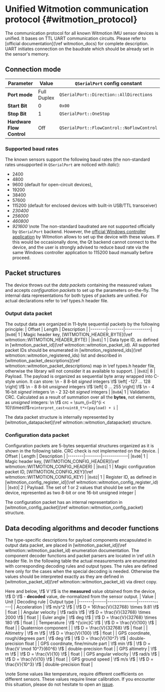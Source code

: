 # Unified Witmotion communication protocol {#witmotion_protocol}

The communication protocol for all known Witmotion IMU sensor devices is unified. It bases on TTL UART communication circuits. Please refer to [official documentation](\ref witmotion_docs) for complete description. UART initiates connection on the baudrate which should be already set in the sensor's memory. 

## Connection mode
| Parameter | Value | `QSerialPort` config constant |
|-----------|-------|-------------------------|
|**Port mode** | Full Duplex | `QSerialPort::Direction::AllDirections` |
|**Start Bit** | 0 | `0x00` |
|**Stop Bit**  | 1 | `QSerialPort::OneStop` |
|**Hardware Flow Control**| Off | `QSerialPort::FlowControl::NoFlowControl` |

### Supported baud rates
The known sensors support the following baud rates (the non-standard rates unsupported in `QSerialPort` are noticed with *italic*):
- 2400
- 4800
- 9600 (default for open-circuit devices),
- 19200
- 38400
- 57600
- 115200 (default for enclosed devices with built-in USB/TTL transceiver)
- *230400*
- *256000*
- *460800*
- *921600*
\note The non-standard baudrated are not supported officially by `QSerialPort` backend. However, the [official Windows controller application](https://github.com/ElettraSciComp/witmotion_IMU_ros/issues/20#issuecomment-1369174406) by Witmotion allows to set up the device with these values. If this would be occasionally done, the Qt backend cannot connect to the device, and the user is strongly advised to reduce baud rate via the same Windows controller application to 115200 baud manually before proceed.

## Packet structures
The device throws out the *data packets* containing the measured values and accepts *configuration packets* to set up the parameters on-the-fly. The internal data representations for both types of packets are unified. For actual declarations refer to \ref types.h header file.

### Output data packet
The output data are organized in 11-byte sequential packets by the following principle:
| Offset | Length | Description |
|--------|--------|-------------|
|`0x00`| 1 | Magic header key, [WITMOTION_HEADER_BYTE](\ref witmotion::WITMOTION_HEADER_BYTE) |
|`0x01`| 1 | Data type ID, as defined in [witmotion_packet_id](\ref witmotion::witmotion_packet_id). All supported packet IDs should be enumerated in [witmotion_registered_ids](\ref witmotion::witmotion_registered_ids) list and described in [witmotion_packet_descriptions](\ref witmotion::witmotion_packet_descriptions) map in \ref types.h header file, otherwise the library will not consider it as available to support. |
|`0x02`| 8 | Payload. The payload is organized as sequential byte array wrapped into C-style union. It can store: \n - 8 8-bit *signed* integers \f$ \left[ -127 ... 128 \right] \f$ \n - 8 8-bit *unsigned* integers \f$ \left[ 0 ... 255 \right] \f$ \n - 4 16-bit *signed* integers \n - 2 32-bit *signed* integers |
|`0x0A`| 1 | Validation CRC. Calculated as a result of summation over all the **bytes**, not elements, as *unsigned* integers: \n \f$ crc = \sum_{i=0}^{i < 10}\times\f$`reinterpret_cast<uint8_t*>(payload) + i` |

The data packet structure is internally represented by [witmotion_datapacket](\ref witmotion::witmotion_datapacket) structure.

### Configuration data packet
Configuration packets are 5-bytes sequential structures organized as it is shown in the following table. CRC check is not implemented on the device.
| Offset | Length | Description |
|--------|--------|-------------|
|`0x00`| 1 | Magic header key, [WITMOTION_CONFIG_HEADER](\ref witmotion::WITMOTION_CONFIG_HEADER) |
|`0x01`| 1 | Magic configuration packet ID, [WITMOTION_CONFIG_KEY](\ref witmotion::WITMOTION_CONFIG_KEY) |
|`0x02`| 1 | Register ID, as defined in [witmotion_config_register_id](\ref witmotion::witmotion_config_register_id) |
|`0x03`| 2 | Payload. The set of 1 or 2 values that should be set on the device, represented as two 8-bit or one 16-bit unsigned integer |

The configuration packet has an internal representation in [witmotion_config_packet](\ref witmotion::witmotion_config_packet) structure.

## Data decoding algorithms and decoder functions
The type-specific descriptions for payload components encapsulated in output data packet, are placed in [witmotion_packet_id](\ref witmotion::witmotion_packet_id) enumeration documentation. The component decoder functions and packet parsers are located in \ref util.h header file. In the following table the actual measurements are enumerated with corresponding decoding rules and output types. The rules are defined here only for the cases when the special decoding is needed. Otherwise the values should be interpreted exactly as they are defined in [witmotion_packet_id](\ref witmotion::witmotion_packet_id) via direct copy.

Here and below, \f$ V \f$ is the **measured** value obtained from the device, \f$ D \f$ - **decoded** value, de-normalized from the sensor output. 
| Value | Unit | Decoding rule | Output type |
|-------|------|---------------|-------------|
| Acceleration | \f$ m/s^2 \f$ | \f$ D = 16\frac{V}{32768} \times 9.81 \f$ | float |
| Angular velocity | \f$ rad/s \f$ | \f$ D = \frac{V}{32768} \times 2000 \f$ | float |
| Euler angle | \f$ deg \f$ | \f$ D = \frac{V}{32768} \times 180 \f$ | float |
| Temperature | \f$ ^{\circ}C \f$ | \f$ D = \frac{V}{100} \f$ | float |
| Quaternion component |  | \f$ D = \frac{V}{32768} \f$ | float |
| Altimetry | \f$ m \f$ | \f$ D = \frac{V}{100} \f$ | float |
| GPS coordinate, rough/degrees part | \f$ deg \f$ | \f$ D = \frac{V}{10^7} \f$ | double-precision float |
| GPS coordinate, fine/minute part | \f$ min \f$ | \f$ D = \frac{V \mod 10^7}{60^6} \f$ | double-precision float |
| GPS altimetry | \f$ m \f$ | \f$ D = \frac{V}{10} \f$ | float |
| GPS angular velocity | \f$ rad/s \f$ | \f$ D = \frac{V}{10} \f$ | float |
| GPS ground speed | \f$ m/s \f$ | \f$ D = \frac{V}{10^3} \f$ | double-precision float |

\note Some values like temperature, require different coefficients on different sensors. These values require linear calibration. If you encounter this situation, please do not hesitate to open an [issue](https://github.com/ElettraSciComp/witmotion_IMU_QT/issues).

